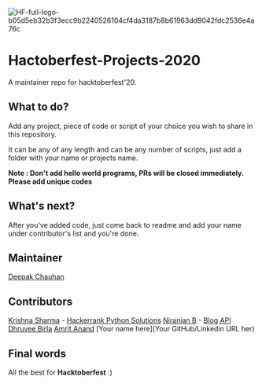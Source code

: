 ![HF-full-logo-b05d5eb32b3f3ecc9b2240526104cf4da3187b8b61963dd9042fdc2536e4a76c](https://user-images.githubusercontent.com/34307370/94694710-bdb6af80-0352-11eb-9665-10bbe937e277.png)




# Hactoberfest-Projects-2020
A maintainer repo for hacktoberfest'20.

## What to do?
Add any project, piece of code or script of your choice you wish to share in this repository.

It can be any of any length and can be any number of scripts, just add a folder with your name or projects name.

**Note : Don't add hello world programs, PRs will be closed immediately. Please add unique codes**

## What's next?
After you've added code, just come back to readme and add your name under contributor's list and you're done.

## Maintainer
[Deepak Chauhan](https://linkedin.com/in/deepakchauhan878)

## Contributors
[Krishna Sharma](https://github.com/krishna16sharma) - [Hackerrank Python Solutions](Hackerrank-Python)
[Niranjan B](https://github.com/niranjanneeru) - [Blog API](BlogAPI/README.md)
[Dhruvee Birla](https://github.com/dhruvxx)
[Amrit Anand](https://github.com/galahad42)
[Your name here](Your GitHub/Linkedin URL her)

## Final words
All the best for **Hacktoberfest** :)
